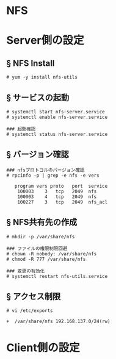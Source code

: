 # NFS
# Server側の設定
## § NFS Install
```
# yum -y install nfs-utils
```
## § サービスの起動
```
# systemctl start nfs-server.service
# systemctl enable nfs-server.service
```
```
### 起動確認
# systemctl status nfs-server.service
```
## § バージョン確認
```
### nfsプロトコルのバージョン確認
# rpcinfo -p | grep -e nfs -e vers
```
```
   program vers proto   port  service
    100003    3   tcp   2049  nfs
    100003    4   tcp   2049  nfs
    100227    3   tcp   2049  nfs_acl
```
## § NFS共有先の作成
```
# mkdir -p /var/share/nfs
```
```
### ファイルの権限制限回避
# chown -R nobody: /var/share/nfs
# chmod -R 777 /var/share/nfs
```
```
### 変更の有効化
# systemctl restart nfs-utils.service
```
## § アクセス制限
```
# vi /etc/exports
```
```
+  /var/share/nfs 192.168.137.0/24(rw)
```
# Client側の設定
